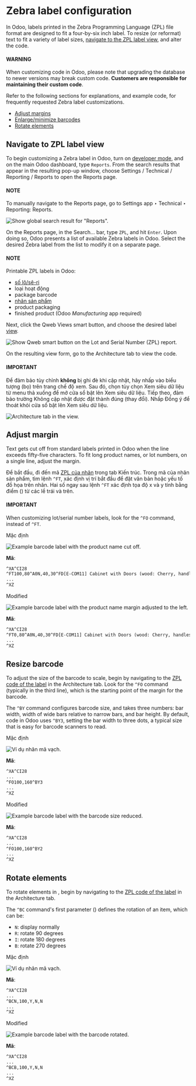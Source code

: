 # Zebra label configuration

In Odoo, labels printed in the Zebra Programming Language (ZPL) file format are designed to fit a
four-by-six inch label. To resize (or reformat) text to fit a variety of  label sizes,
[navigate to the ZPL label view](#inventory-shipping-receiving-zpl-view), and alter the 
code.

#### WARNING
When customizing code in Odoo, please note that upgrading the database to newer versions may
break custom  code. **Customers are responsible for maintaining their custom code**.

Refer to the following sections for explanations, and example code, for frequently requested Zebra
label customizations.

- [Adjust margins](#inventory-shipping-receiving-margin)
- [Enlarge/minimize barcodes](#inventory-shipping-receiving-resize)
- [Rotate elements](#inventory-shipping-receiving-rotate)

<a id="inventory-shipping-receiving-zpl-view"></a>

## Navigate to ZPL label view

To begin customizing a Zebra label in Odoo, turn on [developer mode](../../../../general/developer_mode.md#developer-mode), and on
the main Odoo dashboard, type `Reports`. From the search results that appear in the resulting pop-up
window, choose Settings / Technical / Reporting / Reports to open the
Reports page.

#### NOTE
To manually navigate to the Reports page, go to Settings app ‣
Technical ‣ Reporting: Reports.

![Show global search result for "Reports".](../../../../../.gitbook/assets/search.png)

On the Reports page, in the Search... bar, type `ZPL`, and hit `Enter`.
Upon doing so, Odoo presents a list of available Zebra labels in Odoo. Select the desired Zebra
label from the list to modify it on a separate page.

#### NOTE
Printable ZPL labels in Odoo:

- [số lô/sê-ri](print_on_validation.md#inventory-shipping-receiving-lot-sn-labels)
- loại hoạt động
- package barcode
- [nhãn sản phẩm](print_on_validation.md#inventory-shipping-receiving-product-labels)
- product packaging
- finished product (Odoo *Manufacturing* app required)

Next, click the <i class="fa fa-code"></i> Qweb Views smart button, and choose the desired label
[view](../../../../../developer/reference/user_interface/view_records.md).

![Show Qweb smart button on the Lot and Serial Number (ZPL) report.](../../../../../.gitbook/assets/qweb-views.png)

On the resulting view form, go to the Architecture tab to view the  code.

#### IMPORTANT
Để đảm bảo tùy chỉnh **không** bị ghi đè khi cập nhật, hãy nhấp vào biểu tượng <i class="fa fa-bug"></i> (bọ) trên trang chế độ xem. Sau đó, chọn tùy chọn Xem siêu dữ liệu từ menu thả xuống để mở cửa sổ bật lên Xem siêu dữ liệu. Tiếp theo, đảm bảo trường Không cập nhật được đặt thành đúng (thay đổi). Nhấp Đồng ý để thoát khỏi cửa sổ bật lên Xem siêu dữ liệu.

![Architecture tab in the view.](../../../../../.gitbook/assets/architecture.png)

<a id="inventory-shipping-receiving-margin"></a>

## Adjust margin

Text gets cut off from standard  labels printed in Odoo when the line exceeds fifty-five
characters. To fit long product names, or lot numbers, on a single line, adjust the margin.

Để bắt đầu, đi đến mã [ZPL của nhãn](#inventory-shipping-receiving-zpl-view) trong tab Kiến trúc. Trong mã  của nhãn sản phẩm, tìm lệnh `^FT`, xác định vị trí bắt đầu để đặt văn bản hoặc yếu tố đồ họa trên nhãn. Hai số ngay sau lệnh `^FT` xác định tọa độ x và y tính bằng điểm () từ các lề trái và trên.

#### IMPORTANT
When customizing lot/serial number labels, look for the `^FO` command, instead of `^FT`.

Mặc định

![Example barcode label with the product name cut off.](../../../../../.gitbook/assets/default-margin.png)

**Mã**:

```xml
^XA^CI28
^FT100,80^A0N,40,30^FD[E-COM11] Cabinet with Doors (wood: Cherry, handles: brass)^FS
...
^XZ
```

Modified

![Example barcode label with the product name margin adjusted to the left.](../../../../../.gitbook/assets/fixed-margin.png)

**Mã**:

```xml
^XA^CI28
^FT0,80^A0N,40,30^FD[E-COM11] Cabinet with Doors (wood: Cherry, handles: brass)^FS
...
^XZ
```

<a id="inventory-shipping-receiving-resize"></a>

## Resize barcode

To adjust the size of the barcode to scale, begin by navigating to the [ZPL code of the label](#inventory-shipping-receiving-zpl-view) in the Architecture tab. Look for the `^FO`
command (typically in the third line), which is the starting point of the margin for the barcode.

The `^BY` command configures barcode size, and takes three numbers: bar width, width of wide bars
relative to narrow bars, and bar height. By default,  code in Odoo uses `^BY3`, setting the bar
width to three dots, a typical size that is easy for barcode scanners to read.

Mặc định

![Ví dụ nhãn mã vạch.](../../../../../.gitbook/assets/normal-barcode.png)

**Mã**:

```xml
^XA^CI28
...
^FO100,160^BY3
...
^XZ
```

Modified

![Example barcode label with the barcode size reduced.](../../../../../.gitbook/assets/shrink-barcode.png)

**Mã**:

```xml
^XA^CI28
...
^FO100,160^BY2
...
^XZ
```

<a id="inventory-shipping-receiving-rotate"></a>

## Rotate elements

To rotate elements in , begin by navigating to the [ZPL code of the label](#inventory-shipping-receiving-zpl-view) in the Architecture tab.

The `^BC` command's first parameter ()
defines the rotation of an item, which can be:

- `N`: display normally
- `R`: rotate 90 degrees
- `I`: rotate 180 degrees
- `B`: rotate 270 degrees

Mặc định

![Ví dụ nhãn mã vạch.](../../../../../.gitbook/assets/lot.png)

**Mã**:

```xml
^XA^CI28
...
^BCN,100,Y,N,N
...
^XZ
```

Modified

![Example barcode label with the barcode rotated.](../../../../../.gitbook/assets/rotate.png)

**Mã**:

```xml
^XA^CI28
...
^BCB,100,Y,N,N
...
^XZ
```
